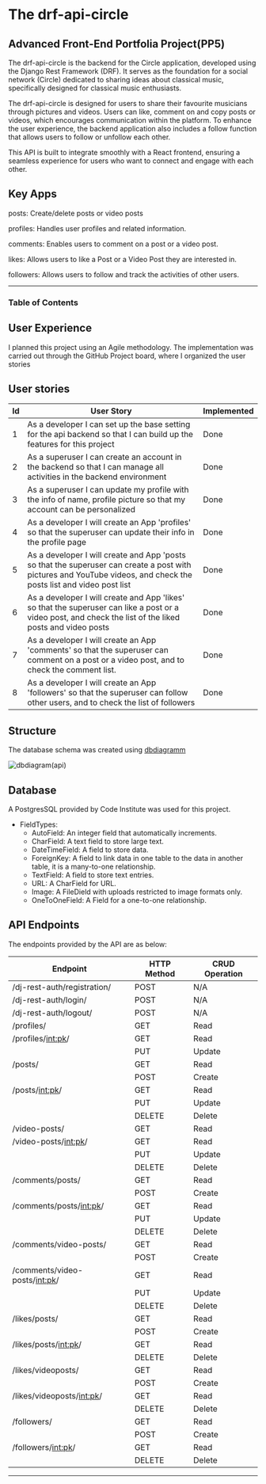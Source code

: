 # The drf-api-circle

## Advanced Front-End Portfolia Project(PP5) 

The drf-api-circle is the backend for the Circle application, developed using the Django Rest Framework (DRF). It serves as the foundation for a social network (Circle) dedicated to sharing ideas about classical music, specifically designed for classical music enthusiasts.

The drf-api-circle is designed for users to share their favourite musicians through pictures and videos. Users can like, comment on and copy posts or videos, which encourages communication within the platform. To enhance the user experience, the backend application also includes a follow function that allows users to follow or unfollow each other. 

This API is built to integrate smoothly with a React frontend, ensuring a seamless experience for users who want to connect and engage with each other.

## Key Apps


posts: Create/delete posts or video posts

profiles: Handles user profiles and related information.

comments: Enables users to comment on a post or a video post.

likes: Allows users to like a Post or a Video Post they are interested in.

followers: Allows users to follow and track the activities of other users.



------
### Table of Contents

## User Experience 

I planned this project using an Agile methodology. The implementation was carried out through the GitHub Project board, where I organized the user stories

## User stories

| Id | User Story | Implemented |
| -- | ---------- | ----------- |
| 1  | As a developer I can set up the base setting for the api backend so that I can build up the features for this project | Done |
| 2  | As a superuser I can create an account in the backend so that I can manage all activities in the backend environment| Done |
| 3  | As a superuser I can update my profile with the info of name, profile picture so that my account can be personalized| Done |
| 4  | As a developer I will create an App 'profiles' so that the superuser can update their info in the profile page | Done |
| 5  | As a developer I will create and App 'posts so that the superuser can create a post with pictures and YouTube videos, and check the posts list and video post list| Done |
| 6  | As a developer I will create and App 'likes' so that the superuser can like a post or a video post, and check the list of the liked posts and video posts | Done |
| 7  | As a developer I will create an App 'comments' so that the superuser can comment on a post or a video post, and to check the comment list. | Done |
| 8  | As a developer I will create an App 'followers' so that the superuser can follow other users, and to check the list of followers| Done |



## Structure

The database schema was created using [dbdiagramm](https://dbdiagram.io/home) 

![dbdiagram(api)](https://github.com/user-attachments/assets/2604f041-40c8-4b1b-b094-d90367c53589)

## Database

A PostgresSQL provided by Code Institute was used for this project.

+ FieldTypes:
    - AutoField: An integer field that automatically increments.
    - CharField: A text field to store large text.
    - DateTimeField: A field to store data.
    - ForeignKey: A field to link data in one table to the data in another table, it is a many-to-one relationship.
    - TextField: A field to store text entries.
    - URL: A CharField for URL.
    - Image: A FileDield with uploads restricted to image formats only.
    - OneToOneField: A Field for a one-to-one relationship.
  
## API Endpoints

The endpoints provided by the API are as below:

| Endpoint | HTTP Method | CRUD Operation |
| -------- | ----------- | -------------- |
| /dj-rest-auth/registration/ | POST | N/A |
| /dj-rest-auth/login/ | POST | N/A |
| /dj-rest-auth/logout/ | POST | N/A |
| /profiles/ | GET | Read|
| /profiles/<int:pk>/ | GET | Read|
|  | PUT | Update |
| /posts/ | GET | Read|
|  | POST | Create|
| /posts/<int:pk>/ | GET | Read|
|  | PUT | Update |
|  | DELETE | Delete |
| /video-posts/ | GET | Read|
| /video-posts/<int:pk>/| GET | Read|
|  | PUT | Update |
|  | DELETE | Delete |
| /comments/posts/ | GET | Read|
|  | POST | Create|
| /comments/posts/<int:pk>/ | GET | Read|
|  | PUT | Update |
|  | DELETE | Delete |
| /comments/video-posts/ | GET | Read|
|  | POST | Create|
| /comments/video-posts/<int:pk>/ | GET | Read|
|  | PUT | Update |
|  | DELETE | Delete |
| /likes/posts/ | GET | Read|
|  | POST | Create|
| /likes/posts/<int:pk>/ | GET | Read|
|  | DELETE | Delete |
| /likes/videoposts/ | GET | Read|
|  | POST | Create|
| /likes/videoposts/<int:pk>/ | GET | Read|
|  | DELETE | Delete |
| /followers/ | GET | Read|
|  | POST | Create|
| /followers/<int:pk>/ | GET | Read|
|  | DELETE | Delete |

















------

